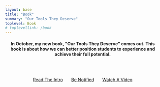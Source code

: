 ```yaml
---
layout: base
title: "Book"
summary: "Our Tools They Deserve"
toplevel: Book
# toplevellink: /book
---
```

<center>
<h4>In October, my new book, "Our Tools They Deserve" comes out. This book is about how we can better position students to experience and achieve their full potential.</h4><br/><br/>

<a href="https://tinyurl.com/Our-Tools-They-Deserve-Intro" class="book_btn scrollto">Read The Intro</a> &nbsp;&nbsp;&nbsp;&nbsp;&nbsp;
<a href="https://tinyurl.com/OTTD-Signup" class="book_btn scrollto">Be Notified</a> &nbsp;&nbsp;&nbsp;&nbsp;&nbsp;
<a href="https://youtu.be/CKJW-tvN5gs" class="book_btn scrollto">Watch A Video</a>
</center>
